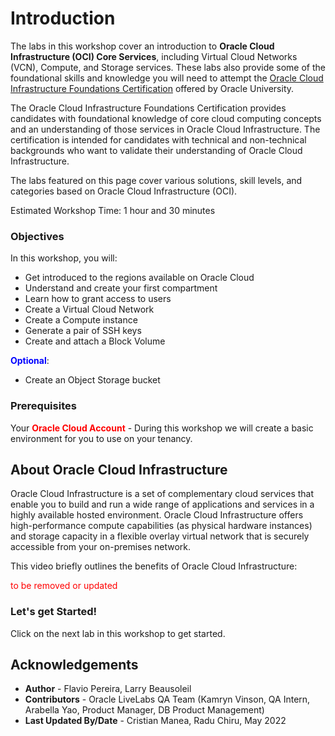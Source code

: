 # Introduction

The labs in this workshop cover an introduction to **Oracle Cloud Infrastructure (OCI) Core Services**, including Virtual Cloud Networks (VCN), Compute, and Storage services. These labs also provide some of the foundational skills and knowledge you will need to attempt the [Oracle Cloud Infrastructure Foundations Certification](https://learn.oracle.com/ols/learning-path/become-an-oci-foundation-associate/35644/98057) offered by Oracle University.

The Oracle Cloud Infrastructure Foundations Certification provides candidates with foundational knowledge of core cloud computing concepts and an understanding of those services in Oracle Cloud Infrastructure. The certification is intended for candidates with technical and non-technical backgrounds who want to validate their understanding of Oracle Cloud Infrastructure.

The labs featured on this page cover various solutions, skill levels, and categories based on Oracle Cloud Infrastructure (OCI).

Estimated Workshop Time: 1 hour and 30 minutes

### Objectives
In this workshop, you will:
- Get introduced to the regions available on Oracle Cloud
- Understand and create your first compartment
- Learn how to grant access to users
- Create a Virtual Cloud Network
- Create a Compute instance
- Generate a pair of SSH keys
- Create and attach a Block Volume

**<font color="blue">Optional</font>**:
 - Create an Object Storage bucket

### Prerequisites
Your **<font color="red">Oracle Cloud Account</font>** - During this workshop we will create a basic environment for you to use on your tenancy.



## About Oracle Cloud Infrastructure

Oracle Cloud Infrastructure is a set of complementary cloud services that enable you to build and run a wide range of applications and services in a highly available hosted environment. Oracle Cloud Infrastructure offers high-performance compute capabilities (as physical hardware instances) and storage capacity in a flexible overlay virtual network that is securely accessible from your on-premises network.

This video briefly outlines the benefits of Oracle Cloud Infrastructure:

[](youtube:-OBrKIlSt_Q) <font color="red">to be removed or updated</font>

### Let's get Started!

Click on the next lab in this workshop to get started.

## Acknowledgements

- **Author** - Flavio Pereira, Larry Beausoleil
- **Contributors** - Oracle LiveLabs QA Team (Kamryn Vinson, QA Intern, Arabella Yao, Product Manager, DB Product Management)
- **Last Updated By/Date** - Cristian Manea, Radu Chiru, May 2022


